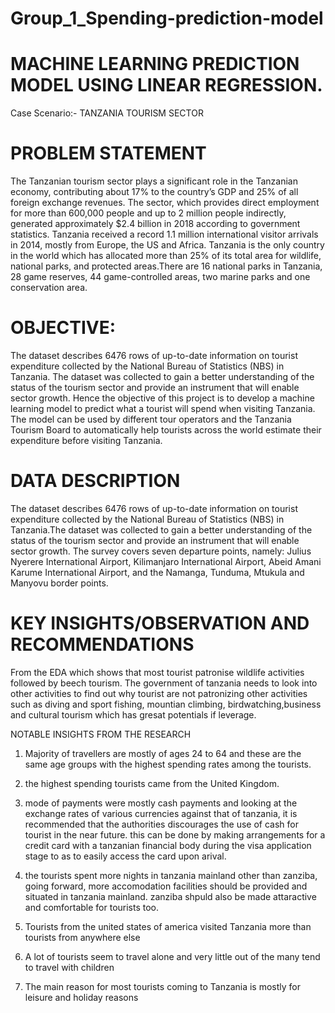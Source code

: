 # Group_1_Spending-prediction-model

# MACHINE LEARNING PREDICTION MODEL USING LINEAR REGRESSION.
Case Scenario:- TANZANIA TOURISM SECTOR

# PROBLEM STATEMENT
   The Tanzanian tourism sector plays a significant role in the Tanzanian economy, contributing about 17% to the country’s GDP and 25% of all foreign exchange revenues. The sector, which provides direct employment for more than 600,000 people and up to 2 million people indirectly, generated approximately $2.4 billion in 2018 according to government statistics. Tanzania received a record 1.1 million international visitor arrivals in 2014, mostly from Europe, the US and Africa. Tanzania is the only country in the world which has allocated more than 25% of its total area for wildlife, national parks, and protected areas.There are 16 national parks in Tanzania, 28 game reserves, 44 game-controlled areas, two marine parks and one conservation area.
      
# OBJECTIVE:
   The dataset describes 6476 rows of up-to-date information on tourist expenditure collected by the National Bureau of Statistics (NBS) in Tanzania. The dataset was collected to gain a better understanding of the status of the tourism sector and provide an instrument that will enable sector growth.
      Hence the objective of this project is to develop a machine learning model to predict what a tourist will spend when visiting Tanzania. The model can be used by different tour operators and the Tanzania Tourism Board to automatically help tourists across the world estimate their expenditure before visiting Tanzania.

# DATA DESCRIPTION
   The dataset describes 6476 rows of up-to-date information on tourist expenditure collected by the National Bureau of Statistics (NBS) in Tanzania.The dataset was collected to gain a better understanding of the status of the tourism sector and provide an instrument that will enable sector growth. The survey covers seven departure points, namely: Julius Nyerere International Airport, Kilimanjaro International Airport, Abeid Amani Karume International Airport, and the Namanga, Tunduma, Mtukula and Manyovu border points.

# KEY INSIGHTS/OBSERVATION AND RECOMMENDATIONS 
From the EDA which shows that most tourist patronise wildlife activities followed by beech tourism. The government of tanzania needs to look into other activities to find out why tourist are not patronizing other activities such as diving and sport fishing, mountian climbing, birdwatching,business and cultural tourism which has gresat potentials if leverage.

NOTABLE INSIGHTS FROM THE RESEARCH
1. Majority of travellers are mostly of ages 24 to 64 and these are the same age groups with the highest spending rates among the tourists.

2. the highest spending tourists came from the United Kingdom.

3. mode of payments were mostly cash payments and looking at the exchange rates of various currencies against that of tanzania, it is recommended that the authorities discourages the use of cash for tourist in the near future. this can be done by making arrangements for a credit card with a tanzanian financial body during the visa application stage to as to easily access the card upon arival.

4. the tourists spent more nights in tanzania mainland other than zanziba, going forward, more accomodation facilities should be provided and situated in tanzania mainland. zanziba shpuld also be made attaractive and comfortable for tourists too.
5. Tourists from the united states of america visited Tanzania more than tourists from anywhere else
6. A lot of tourists seem to travel alone and very little out of the many tend to travel with children
7. The main reason for most tourists coming to Tanzania is mostly for leisure and holiday reasons

